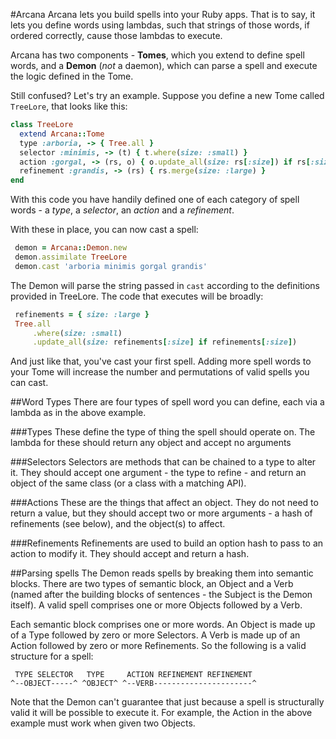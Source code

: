 #Arcana
Arcana lets you build spells into your Ruby apps. That is to say, it lets you define words using lambdas, such that strings of those words, if ordered correctly, cause those lambdas to execute.

Arcana has two components - **Tomes**, which you extend to define spell words, and a **Demon** (_not_ a daemon), which can parse a spell and execute the logic defined in the Tome.

Still confused? Let's try an example. Suppose you define a new Tome called `TreeLore`, that looks like this:

```ruby
class TreeLore
  extend Arcana::Tome
  type :arboria, -> { Tree.all }
  selector :minimis, -> (t) { t.where(size: :small) }
  action :gorgal, -> (rs, o) { o.update_all(size: rs[:size]) if rs[:size] }
  refinement :grandis, -> (rs) { rs.merge(size: :large) }
end
```

With this code you have handily defined one of each category of spell words - a _type_, a _selector_, an _action_ and a _refinement_.

With these in place, you can now cast a spell:
```ruby
 demon = Arcana::Demon.new
 demon.assimilate TreeLore
 demon.cast 'arboria minimis gorgal grandis'
```

The Demon will parse the string passed in `cast` according to the definitions provided in TreeLore. The code that executes will be broadly:

```ruby
 refinements = { size: :large }
 Tree.all
     .where(size: :small)
     .update_all(size: refinements[:size] if refinements[:size])
```

And just like that, you've cast your first spell. Adding more spell words to your Tome will increase the number and permutations of valid spells you can cast.

##Word Types
There are four types of spell word you can define, each via a lambda as in the above example.

###Types
These define the type of thing the spell should operate on. The lambda for these should return any object and accept no arguments

###Selectors
Selectors are methods that can be chained to a type to alter it. They should accept one argument - the type to refine - and return an object of the same class (or a class with a matching API).

###Actions
These are the things that affect an object. They do not need to return a value, but they should accept two or more arguments - a hash of refinements (see below), and the object(s) to affect.

###Refinements
Refinements are used to build an option hash to pass to an action to modify it. They should accept and return a hash.

##Parsing spells
The Demon reads spells by breaking them into semantic blocks. There are two types of semantic block, an Object and a Verb (named after the building blocks of sentences - the Subject is the Demon itself). A valid spell comprises one or more Objects followed by a Verb.

Each semantic block comprises one or more words. An Object is made up of a Type followed by  zero or more Selectors. A Verb is made up of an Action followed by zero or more Refinements. So the following is a valid structure for a spell:

```
 TYPE SELECTOR   TYPE     ACTION REFINEMENT REFINEMENT
^--OBJECT-----^ ^OBJECT^ ^--VERB----------------------^
```

Note that the Demon can't guarantee that just because a spell is structurally valid it will be possible to execute it. For example, the Action in the above example must work when given two Objects.

